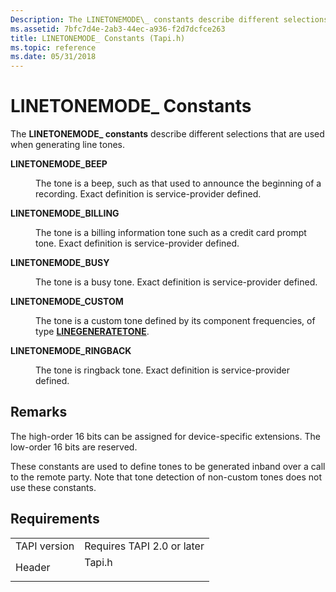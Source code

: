 ```yaml
---
Description: The LINETONEMODE\_ constants describe different selections that are used when generating line tones.
ms.assetid: 7bfc7d4e-2ab3-44ec-a936-f2d7dcfce263
title: LINETONEMODE_ Constants (Tapi.h)
ms.topic: reference
ms.date: 05/31/2018
---
```


# LINETONEMODE\_ Constants

The **LINETONEMODE\_ constants** describe different selections that are used when generating line tones.

<dl> <dt>

<span id="LINETONEMODE_BEEP"></span><span id="linetonemode_beep"></span>**LINETONEMODE\_BEEP**
</dt> <dd> <dl> <dt>



The tone is a beep, such as that used to announce the beginning of a recording. Exact definition is service-provider defined.


</dt> </dl> </dd> <dt>

<span id="LINETONEMODE_BILLING"></span><span id="linetonemode_billing"></span>**LINETONEMODE\_BILLING**
</dt> <dd> <dl> <dt>



The tone is a billing information tone such as a credit card prompt tone. Exact definition is service-provider defined.


</dt> </dl> </dd> <dt>

<span id="LINETONEMODE_BUSY"></span><span id="linetonemode_busy"></span>**LINETONEMODE\_BUSY**
</dt> <dd> <dl> <dt>



The tone is a busy tone. Exact definition is service-provider defined.


</dt> </dl> </dd> <dt>

<span id="LINETONEMODE_CUSTOM"></span><span id="linetonemode_custom"></span>**LINETONEMODE\_CUSTOM**
</dt> <dd> <dl> <dt>



The tone is a custom tone defined by its component frequencies, of type [**LINEGENERATETONE**](/windows/desktop/api/Tapi/ns-tapi-linegeneratetone).


</dt> </dl> </dd> <dt>

<span id="LINETONEMODE_RINGBACK"></span><span id="linetonemode_ringback"></span>**LINETONEMODE\_RINGBACK**
</dt> <dd> <dl> <dt>



The tone is ringback tone. Exact definition is service-provider defined.


</dt> </dl> </dd> </dl>

## Remarks

The high-order 16 bits can be assigned for device-specific extensions. The low-order 16 bits are reserved.

These constants are used to define tones to be generated inband over a call to the remote party. Note that tone detection of non-custom tones does not use these constants.

## Requirements



|                         |                                                                                   |
|-------------------------|-----------------------------------------------------------------------------------|
| TAPI version<br/> | Requires TAPI 2.0 or later<br/>                                             |
| Header<br/>       | <dl> <dt>Tapi.h</dt> </dl> |



 

 




